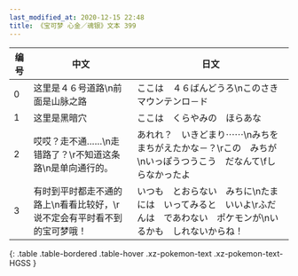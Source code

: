 ```yaml
---
last_modified_at: 2020-12-15 22:48
title: 《宝可梦 心金／魂银》文本 399
---
```

| 编号 | 中文 | 日文 |
| ---- | ---- | ---- |
| 0 | 这里是４６号道路\n前面是山脉之路 | ここは　４６ばんどうろ\nこのさき　マウンテンロ－ド |
| 1 | 这里是黑暗穴 | ここは　くらやみの　ほらあな |
| 2 | 哎哎？走不通……\n走错路了？\r不知道这条路\n是单向通行的。 | あれれ？　いきどまり⋯⋯\nみちを　まちがえたかな－？\rこの　みちが\nいっぽうつうこう　だなんて\fしらなかったよ |
| 3 | 有时到平时都走不通的路上\n看看比较好，\r说不定会有平时看不到的宝可梦哦！ | いつも　とおらない　みちに\nたまには　いってみると　いいよ\rふだんは　であわない　ポケモンが\nいるかも　しれないからね！ |
{: .table .table-bordered .table-hover .xz-pokemon-text .xz-pokemon-text-HGSS }